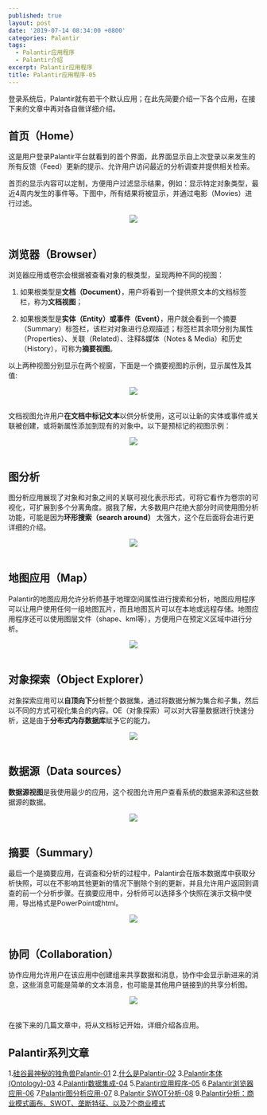 ```yaml
---
published: true
layout: post
date: '2019-07-14 08:34:00 +0800'
categories: Palantir
tags:
  - Palantir应用程序
  - Palantir介绍
excerpt: Palantir应用程序
title: Palantir应用程序-05
---
```

登录系统后，Palantir就有若干个默认应用；在此先简要介绍一下各个应用，在接下来的文章中再对各自做详细介绍。

## 首页（Home）

这是用户登录Palantir平台就看到的首个界面，此界面显示自上次登录以来发生的所有反馈（Feed）更新的提示、允许用户访问最近的分析调查并提供相关检索。

首页的显示内容可以定制，方便用户过滤显示结果，例如：显示特定对象类型，最近4周内发生的事件等。下图中，所有结果将被显示，并通过电影（Movies）进行过滤。

<div align="center"><img src="https://www.bobinsun.cn/assets/images/palantir-05-1.png"/></div>
<br>

## 浏览器（Browser）

浏览器应用或卷宗会根据被查看对象的根类型，呈现两种不同的视图：

1. 如果根类型是**文档（Document）**，用户将看到一个提供原文本的文档标签栏，称为**文档视图**；

2. 如果根类型是**实体（Entity）或事件（Event）**，用户就会看到一个摘要（Summary）标签栏，该栏对对象进行总观描述；标签栏其余项分别为属性（Properties）、关联（Related）、注释&媒体（Notes & Media）和历史（History），可称为**摘要视图**。

以上两种视图分别显示在两个视窗，下面是一个摘要视图的示例，显示属性及其值:

<div align="center"><img src="https://www.bobinsun.cn/assets/images/palantir-05-2.png"/></div>
<br>

文档视图允许用户**在文档中标记文本**以供分析使用，这可以让新的实体或事件或关联被创建，或将新属性添加到现有的对象中。以下是预标记的视图示例：

<div align="center"><img src="https://www.bobinsun.cn/assets/images/palantir-05-3.png"/></div>
<br>

## 图分析

图分析应用展现了对象和对象之间的关联可视化表示形式，可将它看作为卷宗的可视化，可扩展到多个分离角度。据我了解，大多数用户花绝大部分时间使用图分析功能，可能是因为**环形搜索（search around）** 太强大，这个在后面将会进行更详细的介绍。

<div align="center"><img src="https://www.bobinsun.cn/assets/images/palantir-05-4.png"/></div>
<br>

## 地图应用（Map）

Palantir的地图应用允许分析师基于地理空间属性进行搜索和分析，地图应用程序可以让用户使用任何一组地图瓦片，而且地图瓦片可以在本地或远程存储。地图应用程序还可以使用图层文件（shape、kml等），方便用户在预定义区域中进行分析。

<div align="center"><img src="https://www.bobinsun.cn/assets/images/palantir-05-5.png"/></div>
<br>

## 对象探索（Object Explorer）

对象探索应用可以**自顶向下**分析整个数据集，通过将数据分解为集合和子集，然后以不同的方式可视化集合的内容。OE（对象探索）可以对大容量数据进行快速分析，这是由于**分布式内存数据库**赋予它的能力。

<div align="center"><img src="https://www.bobinsun.cn/assets/images/palantir-05-6.png"/></div>
<br>

## 数据源（Data sources）

**数据源视图**是我使用最少的应用，这个视图允许用户查看系统的数据来源和这些数据源的数据。

<div align="center"><img src="https://www.bobinsun.cn/assets/images/palantir-05-7.png"/></div>
<br>

## 摘要（Summary）

最后一个是摘要应用，在调查和分析的过程中，Palantir会在版本数据库中获取分析快照，可以在不影响其他更新的情况下删除个别的更新，并且允许用户返回到调查的前一个分析步骤。在摘要应用中，分析师可以选择多个快照在演示文稿中使用，导出格式是PowerPoint或html。

<div align="center"><img src="https://www.bobinsun.cn/assets/images/palantir-05-8.png"/></div>
<br>

## 协同（Collaboration）

协作应用允许用户在该应用中创建组来共享数据和消息，协作中会显示新进来的消息，这些消息可能是简单的文本消息，也可能是其他用户链接到的共享分析图。

<div align="center"><img src="https://www.bobinsun.cn/assets/images/palantir-05-9.png"/></div>
<br>

在接下来的几篇文章中，将从文档标记开始，详细介绍各应用。

## Palantir系列文章

1.[硅谷最神秘的独角兽Palantir-01](https://www.bobinsun.cn/palantir/2019/07/14/palantir-01/)
2.[什么是Palantir-02](https://www.bobinsun.cn/palantir/2019/07/14/Palantir-02/)
3.[Palantir本体(Ontology)-03](https://www.bobinsun.cn/palantir/2019/07/14/Palantir-03/)
4.[Palantir数据集成-04](https://www.bobinsun.cn/palantir/2019/07/14/palantir-04/)
5.[Palantir应用程序-05](https://www.bobinsun.cn/palantir/2019/07/14/palantir-05/)
6.[Palantir浏览器应用-06](https://www.bobinsun.cn/palantir/2019/07/14/Palantir-06/)
7.[Palantir图分析应用-07](https://www.bobinsun.cn/palantir/2019/07/14/Palantir-07/)
8.[Palantir SWOT分析-08](https://www.bobinsun.cn/palantir/2019/07/22/Palantir-08/)
9.[Palantir分析：商业模式画布、SWOT、垄断特征、以及7个商业模式](https://www.bobinsun.cn/palantir/2019/07/26/Palantir-Analysis-09/)
